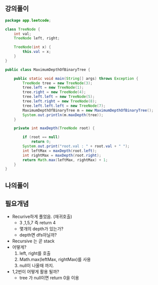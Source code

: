 

## 강의풀이

```java
package app.leetcode;

class TreeNode {
    int val;
    TreeNode left, right;

    TreeNode(int x) {
        this.val = x;
    }
}

public class MaximumDepthOfBinaryTree {

    public static void main(String[] args) throws Exception {
        TreeNode tree = new TreeNode(3);
        tree.left = new TreeNode(1);
        tree.right = new TreeNode(4);
        tree.left.left = new TreeNode(5);
        tree.left.right = new TreeNode(8);
        tree.left.left.left = new TreeNode(7);
        MaximumDepthOfBinaryTree m = new MaximumDepthOfBinaryTree();
        System.out.println(m.maxDepth(tree));
    }

    private int maxDepth(TreeNode root) {

        if (root == null)
            return 0;
        System.out.print("root.val : " + root.val + " ");
        int leftMax = maxDepth(root.left);
        int rightMax = maxDepth(root.right);
        return Math.max(leftMax, rightMax) + 1;
    }
}
```

## 나의풀이



## 필요개념

- Recurive하게 풀었음. (재귀호출)
  - 3 ,1,5,7 즉 return 4
  - 몇개의 depth가 있는가?
  - depth면 dfs아닐까?
- Recursive 는 곧 stack
- 어떻게?
  1. left, right를 호출
  2. Math.max(leftMax, rightMax)를 사용
  3. null이 나올때 까지.
- 1,2번이 어떻게 활용 될까?
  - tree 가 null이면 return 0을 이용

